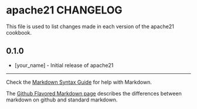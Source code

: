 # apache21 CHANGELOG

This file is used to list changes made in each version of the apache21 cookbook.

## 0.1.0
- [your_name] - Initial release of apache21

- - -
Check the [Markdown Syntax Guide](http://daringfireball.net/projects/markdown/syntax) for help with Markdown.

The [Github Flavored Markdown page](http://github.github.com/github-flavored-markdown/) describes the differences between markdown on github and standard markdown.
